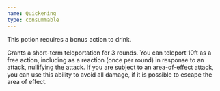 ```yaml
---
name: Quickening
type: consummable
---
```

This potion requires a bonus action to drink. 

Grants a short-term teleportation for 3 rounds. You can teleport 10ft as a free action, including as a reaction (once per round) in response to an attack, nullifying the attack. If you are subject to an area-of-effect attack, you can use this ability to avoid all damage, if it is possible to escape the area of effect. 